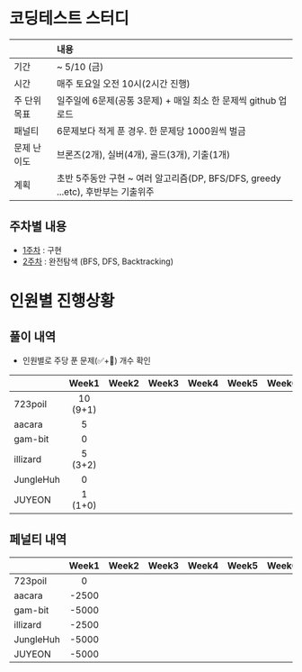 # 코딩테스트 스터디

| |내용|
|:--|:--|
|기간| ~ 5/10 (금)|
|시간| 매주 토요일 오전 10시(2시간 진행)|
|주 단위 목표|일주일에 6문제(공통 3문제) + 매일 최소 한 문제씩 github 업로드|
|패널티| 6문제보다 적게 푼 경우. 한 문제당 1000원씩 벌금 |
|문제 난이도|브론즈(2개), 실버(4개), 골드(3개), 기출(1개)|
|계획| 초반 5주동안 구현 ~ 여러 알고리즘(DP, BFS/DFS, greedy ...etc), 후반부는 기출위주|


## 주차별 내용

- [1주차](./week1) : 구현
- [2주차](./week2) : 완전탐색 (BFS, DFS, Backtracking)



# 인원별 진행상황

## 풀이 내역

- 인원별로 주당 푼 문제(✅+🥺) 개수 확인
  
|         |Week1|Week2|Week3|Week4|Week5|Week6|Week7|Week8|
|---------|:--:|:--:|:--:|:--:|:--:|:--:|:--:|:--:|
|723poil  |10 (9+1)| | | | | | |
|aacara   |5|  |  |  |  |  |  |  |
|gam-bit  |0|  |  |  |  |  |  |  |
|illizard |5 (3+2) | | | | | |  |  |
|JungleHuh|0|  |  |  |  |  |  |  |
|JUYEON   |1 (1+0)|  |  |  |  |  |  |


## 페널티 내역
|         |Week1|Week2|Week3|Week4|Week5|Week6|Week7|Week8|Total|
|---------|:--:|:--:|:--:|:--:|:--:|:--:|:--:|:--:|--:|
|723poil  |0| | | | | | | |0|
|aacara   |-2500|  |  |  |  |  |  |  |-2500|
|gam-bit  |-5000|  |  |  |  |  |  |  |-5000|
|illizard |-2500| | | | | |  |  |-2500|
|JungleHuh|-5000|  |  |  |  |  |  |  |-5000|
|JUYEON   |-5000|  |  |  |  |  | | |-5000|
